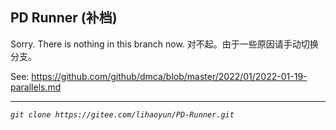 ## PD Runner (补档)

Sorry. There is nothing in this branch now.
对不起。由于一些原因请手动切换分支。

See: https://github.com/github/dmca/blob/master/2022/01/2022-01-19-parallels.md

------
<i>```git clone https://gitee.com/lihaoyun/PD-Runner.git```</i>